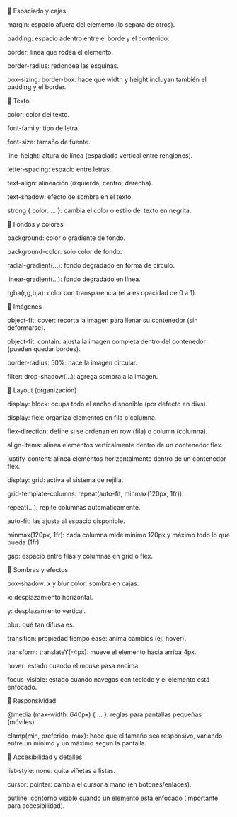 🔹 Espaciado y cajas

margin: espacio afuera del elemento (lo separa de otros).

padding: espacio adentro entre el borde y el contenido.

border: línea que rodea el elemento.

border-radius: redondea las esquinas.

box-sizing: border-box: hace que width y height incluyan también el padding y el border.

🔹 Texto

color: color del texto.

font-family: tipo de letra.

font-size: tamaño de fuente.

line-height: altura de línea (espaciado vertical entre renglones).

letter-spacing: espacio entre letras.

text-align: alineación (izquierda, centro, derecha).

text-shadow: efecto de sombra en el texto.

strong { color: … }: cambia el color o estilo del texto en negrita.

🔹 Fondos y colores

background: color o gradiente de fondo.

background-color: solo color de fondo.

radial-gradient(...): fondo degradado en forma de círculo.

linear-gradient(...): fondo degradado en línea.

rgba(r,g,b,a): color con transparencia (el a es opacidad de 0 a 1).

🔹 Imágenes

object-fit: cover: recorta la imagen para llenar su contenedor (sin deformarse).

object-fit: contain: ajusta la imagen completa dentro del contenedor (pueden quedar bordes).

border-radius: 50%: hace la imagen circular.

filter: drop-shadow(...): agrega sombra a la imagen.

🔹 Layout (organización)

display: block: ocupa todo el ancho disponible (por defecto en divs).

display: flex: organiza elementos en fila o columna.

flex-direction: define si se ordenan en row (fila) o column (columna).

align-items: alinea elementos verticalmente dentro de un contenedor flex.

justify-content: alinea elementos horizontalmente dentro de un contenedor flex.

display: grid: activa el sistema de rejilla.

grid-template-columns: repeat(auto-fit, minmax(120px, 1fr)):

repeat(...): repite columnas automáticamente.

auto-fit: las ajusta al espacio disponible.

minmax(120px, 1fr): cada columna mide mínimo 120px y máximo todo lo que pueda (1fr).

gap: espacio entre filas y columnas en grid o flex.

🔹 Sombras y efectos

box-shadow: x y blur color: sombra en cajas.

x: desplazamiento horizontal.

y: desplazamiento vertical.

blur: qué tan difusa es.

transition: propiedad tiempo ease: anima cambios (ej: hover).

transform: translateY(-4px): mueve el elemento hacia arriba 4px.

hover: estado cuando el mouse pasa encima.

focus-visible: estado cuando navegas con teclado y el elemento está enfocado.

🔹 Responsividad

@media (max-width: 640px) { ... }: reglas para pantallas pequeñas (móviles).

clamp(min, preferido, max): hace que el tamaño sea responsivo, variando entre un mínimo y un máximo según la pantalla.

🔹 Accesibilidad y detalles

list-style: none: quita viñetas a listas.

cursor: pointer: cambia el cursor a mano (en botones/enlaces).

outline: contorno visible cuando un elemento está enfocado (importante para accesibilidad).